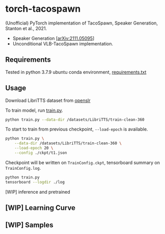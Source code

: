 # torch-tacospawn

(Unofficial) PyTorch implementation of TacoSpawn, Speaker Generation, Stanton et al., 2021.

- Speaker Generation [[arXiv:2111.05095](https://arxiv.org/abs/2111.05095)]
- Unconditional VLB-TacoSpawn implementation.

## Requirements

Tested in python 3.7.9 ubuntu conda environment, [requirements.txt](./requirements.txt)

## Usage

Download LibriTTS dataset from [openslr](https://openslr.org/60/)

To train model, run [train.py](./train.py). 

```bash
python train.py --data-dir /datasets/LibriTTS/train-clean-360
```

To start to train from previous checkpoint, `--load-epoch` is available.

```bash
python train.py \
    --data-dir /datasets/LibriTTS/train-clean-360 \
    --load-epoch 20 \
    --config ./ckpt/t1.json
```

Checkpoint will be written on `TrainConfig.ckpt`, tensorboard summary on `TrainConfig.log`.

```bash
python train.py
tensorboard --logdir ./log
```

[WIP] inference and pretrained

## [WIP] Learning Curve

## [WIP] Samples
